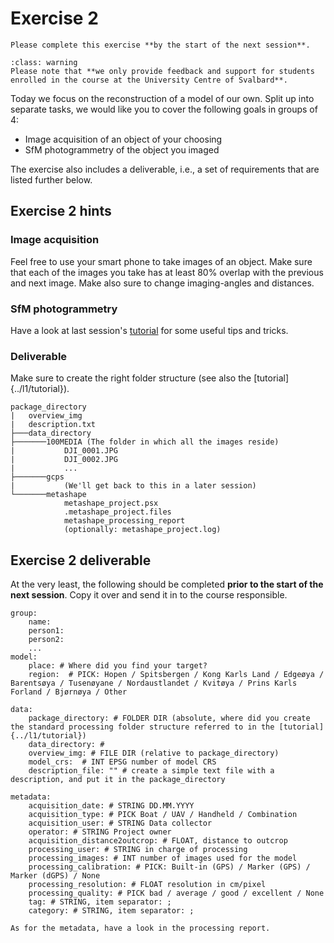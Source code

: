 # Exercise 2

```{admonition} Deadline
Please complete this exercise **by the start of the next session**.
```

```{admonition} Support
:class: warning
Please note that **we only provide feedback and support for students enrolled in the course at the University Centre of Svalbard**.
```

Today we focus on the reconstruction of a model of our own.
Split up into separate tasks, we would like you to cover the following goals in groups of 4:

- Image acquisition of an object of your choosing
- SfM photogrammetry of the object you imaged

The exercise also includes a deliverable, i.e., a set of requirements that are listed further below.

## Exercise 2 hints

### Image acquisition

Feel free to use your smart phone to take images of an object.
Make sure that each of the images you take has at least 80% overlap with the previous and next image.
Make also sure to change imaging-angles and distances.

### SfM photogrammetry

Have a look at last session's [tutorial](../l1/tutorial "tutorial") for some useful tips and tricks.

### Deliverable

Make sure to create the right folder structure (see also the [tutorial]{../l1/tutorial}).

```
package_directory
|   overview_img
|   description.txt
├───data_directory
├───────100MEDIA (The folder in which all the images reside)
|           DJI_0001.JPG
|           DJI_0002.JPG
|           ...
├───────gcps
|           (We'll get back to this in a later session)
└───────metashape
            metashape_project.psx
            .metashape_project.files
            metashape_processing_report
            (optionally: metashape_project.log)
```

## Exercise 2 deliverable

At the very least, the following should be completed **prior to the start of the next session**.
Copy it over and send it in to the course responsible.

```
group:
    name:
    person1:
    person2:
    ...
model:
    place: # Where did you find your target?
    region:  # PICK: Hopen / Spitsbergen / Kong Karls Land / Edgeøya / Barentsøya / Tusenøyane / Nordaustlandet / Kvitøya / Prins Karls Forland / Bjørnøya / Other

data:
    package_directory: # FOLDER DIR (absolute, where did you create the standard processing folder structure referred to in the [tutorial]{../l1/tutorial})
    data_directory: #
    overview_img: # FILE DIR (relative to package_directory)
    model_crs:  # INT EPSG number of model CRS
    description_file: "" # create a simple text file with a description, and put it in the package_directory

metadata:
    acquisition_date: # STRING DD.MM.YYYY
    acquisition_type: # PICK Boat / UAV / Handheld / Combination
    acquisition_user: # STRING Data collector
    operator: # STRING Project owner
    acquisition_distance2outcrop: # FLOAT, distance to outcrop
    processing_user: # STRING in charge of processing
    processing_images: # INT number of images used for the model
    processing_calibration: # PICK: Built-in (GPS) / Marker (GPS) / Marker (dGPS) / None
    processing_resolution: # FLOAT resolution in cm/pixel
    processing_quality: # PICK bad / average / good / excellent / None
    tag: # STRING, item separator: ;
    category: # STRING, item separator: ;
```

```{note}
As for the metadata, have a look in the processing report.
```
